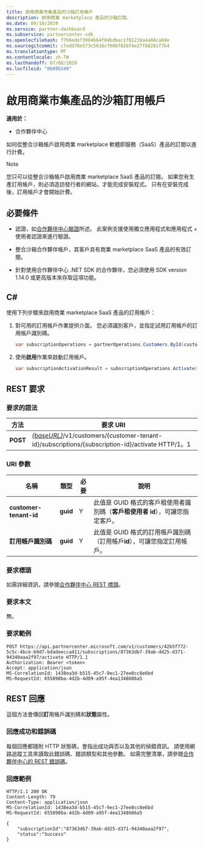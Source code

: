 ```yaml
---
title: 啟用商業市集產品的沙箱訂用帳戶
description: 啟用商業 marketplace 產品的沙箱訂閱。
ms.date: 09/10/2019
ms.service: partner-dashboard
ms.subservice: partnercenter-sdk
ms.openlocfilehash: f7b6edef3984b64f04bdbec1f02218a4a84ca04e
ms.sourcegitcommit: cfedd76e573c5616cf006f826f4e27f08281f7b4
ms.translationtype: MT
ms.contentlocale: zh-TW
ms.lasthandoff: 07/08/2020
ms.locfileid: "86095240"
---
```

# <a name="activate-a-sandbox-subscription-for-commercial-marketplace-products"></a>啟用商業市集產品的沙箱訂用帳戶

**適用於：**

- 合作夥伴中心

如何從整合沙箱帳戶啟用商業 marketplace 軟體即服務（SaaS）產品的訂閱以進行計費。

> [!NOTE]
> 您只可以從整合沙箱帳戶啟用商業 marketplace SaaS 產品的訂閱。 如果您有生產訂用帳戶，則必須造訪發行者的網站，才能完成安裝程式。 只有在安裝完成後，訂用帳戶才會開始計費。

## <a name="prerequisites"></a>必要條件

- 認證，如[合作夥伴中心驗證](partner-center-authentication.md)所述。 此案例支援使用獨立應用程式和應用程式 + 使用者認證來進行驗證。

- 整合沙箱合作夥伴帳戶，其客戶具有商業 marketplace SaaS 產品的有效訂閱。

- 針對使用合作夥伴中心 .NET SDK 的合作夥伴，您必須使用 SDK version 1.14.0 或更高版本來存取這項功能。

## <a name="c"></a>C\#

使用下列步驟來啟用商業 marketplace SaaS 產品的訂用帳戶：

1. 對可用的訂用帳戶作業提供介面。 您必須識別客戶，並指定試用訂用帳戶的訂用帳戶識別碼。

   ```csharp
   var subscriptionOperations = partnerOperations.Customers.ById(customerId).Subscriptions.ById(subscriptionId);
   ```

2. 使用**啟用**作業來啟動訂用帳戶。

   ```csharp
   var subscriptionActivationResult = subscriptionOperations.Activate();
   ```

## <a name="rest-request"></a>REST 要求

### <a name="request-syntax"></a>要求的語法

| 方法     | 要求 URI                                                                            |
|------------|----------------------------------------------------------------------------------------|
| **POST** | [*{baseURL}*](partner-center-rest-urls.md)/v1/customers/{customer-tenant-id}/subscriptions/{subscription-id}/activate HTTP/1。1 |

### <a name="uri-parameter"></a>URI 參數

| 名稱                   | 類型     | 必要 | 說明                                                                                                                                            |
|------------------------|----------|----------|--------------------------------------------------------------------------------------------------------------------------------------------------------|
| **customer-tenant-id** | **guid** | Y | 此值是 GUID 格式的客戶租使用者識別碼（**客戶租使用者 id**），可讓您指定客戶。 |
| **訂用帳戶識別碼** | **guid** | Y | 此值是 GUID 格式的訂用帳戶識別碼（訂用帳戶**id**），可讓您指定訂用帳戶。 |

### <a name="request-headers"></a>要求標頭

如需詳細資訊，請參閱[合作夥伴中心 REST 標頭](headers.md)。

### <a name="request-body"></a>要求本文

無。

### <a name="request-example"></a>要求範例

```http
POST https://api.partnercenter.microsoft.com/v1/customers/42b5f772-5c5c-4bce-b9d7-bdadeecca411/subscriptions/87363db7-39ab-dd25-d371-94340aaa2f97/activate HTTP/1.1
Authorization: Bearer <token>
Accept: application/json
MS-CorrelationId: 1438ea3d-b515-45c7-9ec1-27ee0cc8e6bd
MS-RequestId: 655890ba-4d2b-4d09-a95f-4ea1348686a5

```

## <a name="rest-response"></a>REST 回應

這個方法會傳回**訂**用帳戶識別碼和**狀態**屬性。

### <a name="response-success-and-error-codes"></a>回應成功和錯誤碼

每個回應都隨附 HTTP 狀態碼，會指出成功與否以及其他的偵錯資訊。 請使用網路追蹤工具來讀取此錯誤碼、錯誤類型和其他參數。 如需完整清單，請參閱[合作夥伴中心的 REST 錯誤碼](error-codes.md)。

### <a name="response-example"></a>回應範例

```http
HTTP/1.1 200 OK
Content-Length: 79
Content-Type: application/json
MS-CorrelationId: 1438ea3d-b515-45c7-9ec1-27ee0cc8e6bd
MS-RequestId: 655890ba-4d2b-4d09-a95f-4ea1348686a5

{
    "subscriptionId":"87363db7-39ab-dd25-d371-94340aaa2f97",
    "status":"Success"
}
```
